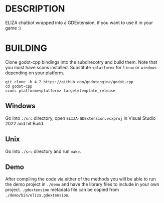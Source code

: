 # DESCRIPTION
ELIZA chatbot wrapped into a GDExtension, if you want to use it in your game :)

# BUILDING
Clone godot-cpp bindings into the subdirecotry and build them. Note that you must have scons installed. Substitute `<platform>` for `linux` or `windows` depending on your platform.
```
git clone -b 4.2 https://github.com/godotengine/godot-cpp
cd godot-cpp
scons platform=<platform> target=template_release
```

## Windows
Go into `./src` directory, open `ELIZA-GDExtension.vcxproj` in Visual Studio 2022 and hit Build.

## Unix
Go into `./src` directory and run `make`.

## Demo
After compiling the code via either of the methods you will be able to run the demo project in `./demo` and have the library files to include in your own project. `.gdextension` metadata file can be copied from `./demo/bin/eliza.gdextension`.

